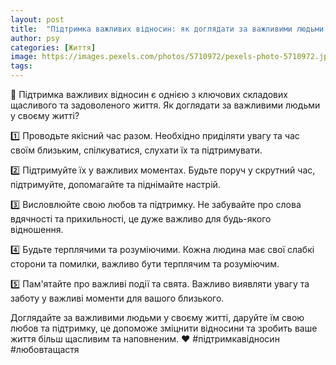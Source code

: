```yaml
---
layout: post
title:  "Підтримка важливих відносин: як доглядати за важливими людьми у своєму житті."
author: psy
categories: [Життя]
image: https://images.pexels.com/photos/5710972/pexels-photo-5710972.jpeg?auto=compress&cs=tinysrgb&fit=crop&h=627&w=1200
tags: 
---
```


🌟 Підтримка важливих відносин є однією з ключових складових щасливого та задоволеного життя. Як доглядати за важливими людьми у своєму житті? 

1️⃣ Проводьте якісний час разом. Необхідно приділяти увагу та час своїм близьким, спілкуватися, слухати їх та підтримувати.

2️⃣ Підтримуйте їх у важливих моментах. Будьте поруч у скрутний час, підтримуйте, допомагайте та піднімайте настрій.

3️⃣ Висловлюйте свою любов та підтримку. Не забувайте про слова вдячності та прихильності, це дуже важливо для будь-якого відношення.

4️⃣ Будьте терплячими та розуміючими. Кожна людина має свої слабкі сторони та помилки, важливо бути терплячим та розуміючим.

5️⃣ Пам'ятайте про важливі події та свята. Важливо виявляти увагу та заботу у важливі моменти для вашого близького.

Доглядайте за важливими людьми у своєму житті, даруйте їм свою любов та підтримку, це допоможе зміцнити відносини та зробить ваше життя більш щасливим та наповненим. ❤️ #підтримкавідносин #любовтащастя


